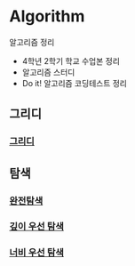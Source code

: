 # Algorithm
알고리즘 정리
- 4학년 2학기 학교 수업본 정리
- 알고리즘 스터디
- Do it! 알고리즘 코딩테스트 정리

## 그리디
### [그리디](그리디/Greedy.md)

## 탐색
### [완전탐색](탐색/%EC%99%84%EC%A0%84%ED%83%90%EC%83%89/Brute_Force.md)
### [깊이 우선 탐색](탐색/%EA%B9%8A%EC%9D%B4%EC%9A%B0%EC%84%A0%ED%83%90%EC%83%89/DFS.md)
### [너비 우선 탐색](탐색/%EB%84%88%EB%B9%84%EC%9A%B0%EC%84%A0%ED%83%90%EC%83%89/BFS.md)